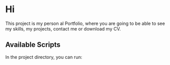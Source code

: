 # Hi 

This project is my person al Portfolio, where you are going to be able to see my skills, my projects, contact me or download my CV.

## Available Scripts

In the project directory, you can run:

